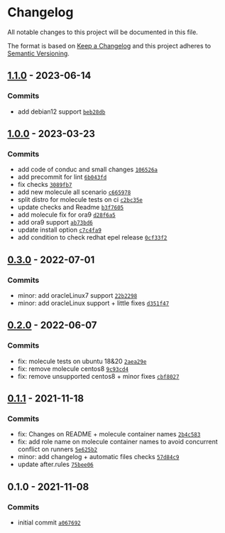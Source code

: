 # Changelog

All notable changes to this project will be documented in this file.

The format is based on [Keep a Changelog](https://keepachangelog.com/en/1.0.0/)
and this project adheres to [Semantic Versioning](https://semver.org/spec/v2.0.0.html).

## [1.1.0](https://github.com/lotusnoir/ansible-apps_ufw/compare/1.0.0...1.1.0) - 2023-06-14

### Commits

- add debian12 support [`beb28db`](https://github.com/lotusnoir/ansible-apps_ufw/commit/beb28db2928d326d19df8815fc427bf59c128715)

## [1.0.0](https://github.com/lotusnoir/ansible-apps_ufw/compare/0.3.0...1.0.0) - 2023-03-23

### Commits

- add code of conduc and small changes [`106526a`](https://github.com/lotusnoir/ansible-apps_ufw/commit/106526a2bdbf1860b6d6b0d00c31afc18bbab918)
- add precommit for lint [`6b043fd`](https://github.com/lotusnoir/ansible-apps_ufw/commit/6b043fd783b32e7d857ecff78509ca662cf9061a)
- fix checks [`3089fb7`](https://github.com/lotusnoir/ansible-apps_ufw/commit/3089fb7c9db28589aedcaaabdc0a9f599159e059)
- add new molecule all scenario [`c665978`](https://github.com/lotusnoir/ansible-apps_ufw/commit/c665978f2af2509401ed082fbeda6f21235170a0)
- split distro for molecule tests on ci [`c2bc35e`](https://github.com/lotusnoir/ansible-apps_ufw/commit/c2bc35e1089ba72f0596eda33f9fd43c5b647a4a)
- update checks and Readme [`b3f7605`](https://github.com/lotusnoir/ansible-apps_ufw/commit/b3f76050b0ca6db578905facba4cb053d4bb9187)
- add molecule fix for ora9 [`d28f6a5`](https://github.com/lotusnoir/ansible-apps_ufw/commit/d28f6a573f3d1b788957d9ba6840e6da1001c6d6)
- add ora9 support [`ab73bd6`](https://github.com/lotusnoir/ansible-apps_ufw/commit/ab73bd61930451d30401e11ba59c8ac6f33f918d)
- update install option [`c7c4fa9`](https://github.com/lotusnoir/ansible-apps_ufw/commit/c7c4fa9b793a2d0046c8a63fa4ae27deba3f112a)
- add condition to check redhat epel release [`0cf33f2`](https://github.com/lotusnoir/ansible-apps_ufw/commit/0cf33f21daf5a615cbc84e24a98bcec9d9bc8dac)

## [0.3.0](https://github.com/lotusnoir/ansible-apps_ufw/compare/0.2.0...0.3.0) - 2022-07-01

### Commits

- minor: add oracleLinux7 support [`22b2298`](https://github.com/lotusnoir/ansible-apps_ufw/commit/22b22987d88ca02feb1ee2270394524dba13d3a8)
- minor: add oracleLinux support + little fixes [`d351f47`](https://github.com/lotusnoir/ansible-apps_ufw/commit/d351f47a93c62f6689bb09ffe4b839d0e3232274)

## [0.2.0](https://github.com/lotusnoir/ansible-apps_ufw/compare/0.1.1...0.2.0) - 2022-06-07

### Commits

- fix: molecule tests on ubuntu 18&20 [`2aea29e`](https://github.com/lotusnoir/ansible-apps_ufw/commit/2aea29ef009852b5cad2bf9e7cb1a82d64ab632f)
- fix: remove molecule centos8 [`9c93cd4`](https://github.com/lotusnoir/ansible-apps_ufw/commit/9c93cd426707082ce102aa3a0de9ce5ffe1c7014)
- fix: remove unsupported centos8 + minor fixes [`cbf8027`](https://github.com/lotusnoir/ansible-apps_ufw/commit/cbf802798e701043961b96ab38e231c2a843333d)

## [0.1.1](https://github.com/lotusnoir/ansible-apps_ufw/compare/0.1.0...0.1.1) - 2021-11-18

### Commits

- fix: Changes on README + molecule container names [`2b4c583`](https://github.com/lotusnoir/ansible-apps_ufw/commit/2b4c5830c0a14f43b738c88ee4391b9ebc271da3)
- fix: add role name on molecule container names to avoid concurrent conflict on runners [`5e625b2`](https://github.com/lotusnoir/ansible-apps_ufw/commit/5e625b2a9943b5d18de08ae62a73e433867d62b1)
- minor: add changelog + automatic files checks [`57d84c9`](https://github.com/lotusnoir/ansible-apps_ufw/commit/57d84c9bed8ab96d678303b16fa2eeac585c439b)
- update after.rules [`75bee06`](https://github.com/lotusnoir/ansible-apps_ufw/commit/75bee06fc33b83ebb5561009e21e7306ffba3044)

## 0.1.0 - 2021-11-08

### Commits

- initial commit [`a067692`](https://github.com/lotusnoir/ansible-apps_ufw/commit/a0676929a650dd37483293db6c96c54acfef294e)
